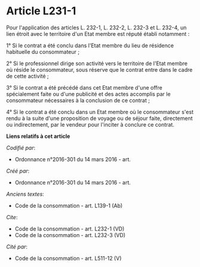 # Article L231-1

Pour l'application des articles L. 232-1, L. 232-2, L. 232-3 et L. 232-4, un lien étroit avec le territoire d'un Etat membre
est réputé établi notamment : 

1° Si le contrat a été conclu dans l'Etat membre du lieu de résidence habituelle du consommateur ; 

2° Si le professionnel dirige son activité vers le territoire de l'Etat membre où réside le consommateur, sous réserve que le
contrat entre dans le cadre de cette activité ; 

3° Si le contrat a été précédé dans cet Etat membre d'une offre spécialement faite ou d'une publicité et des actes accomplis
par le consommateur nécessaires à la conclusion de ce contrat ; 

4° Si le contrat a été conclu dans un Etat membre où le consommateur s'est rendu à la suite d'une proposition de voyage ou de
séjour faite, directement ou indirectement, par le vendeur pour l'inciter à conclure ce contrat.

**Liens relatifs à cet article**

_Codifié par_:

  - Ordonnance n°2016-301 du 14 mars 2016 - art.

_Créé par_:

  - Ordonnance n°2016-301 du 14 mars 2016 - art.

_Anciens textes_:

  - Code de la consommation - art. L139-1 (Ab)

_Cite_:

  - Code de la consommation - art. L232-1 (VD)
  - Code de la consommation - art. L232-3 (VD)

_Cité par_:

  - Code de la consommation - art. L511-12 (V)

